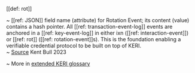 [[def: rot]]

~ [[ref: JSON]] field name (attribute) for Rotation Event; its content (value) contains a hash pointer. All [[ref: transaction-event-log]] events are anchored in a [[ref: key-event-log]] in either ixn ([[ref: interaction-event]]) or [[ref: rot]] ([[ref: rotation-event]]s). This is the foundation enabling a verifiable credential protocol to be built on top of KERI.  
~ [Source](https://kentbull.com/2023/03/09/keri-tutorial-series-treasure-hunting-in-abydos-issuing-and-verifying-a-credential-acdc/) Kent Bull 2023

~ More in <a href="https://weboftrust.github.io/WOT-terms/docs/glossary/rot">extended KERI glossary</a>
